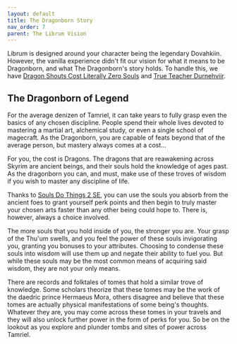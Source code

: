 ```yaml
---
layout: default
title: The Dragonborn Story
nav_order: 7
parent: The Librum Vision
---
```

Librum is designed around your character being the legendary Dovahkiin. However, the vanilla experience didn't fit our vision for what it means to be Dragonborn, and what The Dragonborn's story holds. To handle this, we have [Dragon Shouts Cost Literally Zero Souls](https://www.nexusmods.com/skyrimspecialedition/mods/46794/) and [True Teacher Durnehviir](https://www.nexusmods.com/skyrimspecialedition/mods/44969/).

## The Dragonborn of Legend

For the average denizen of Tamriel, it can take years to fully grasp even the basics of any chosen discipline. People spend their whole lives devoted to mastering a martial art, alchemical study, or even a single school of magecraft. As the Dragonborn, you are capable of feats beyond that of the average person, but mastery always comes at a cost...

For you, the cost is Dragons. The dragons that are reawakening across Skyrim are ancient beings, and their souls hold the knowledge of ages past. As the dragonborn you can, and must, make use of these troves of wisdom if you wish to master any discipline of life.

Thanks to [Souls Do Things 2 SE](https://www.nexusmods.com/skyrimspecialedition/mods/33518/), you can use the souls you absorb from the ancient foes to grant yourself perk points and then begin to truly master your chosen arts faster than any other being could hope to. There is, however, always a choice involved.

The more souls that you hold inside of you, the stronger you are. Your grasp of the Thu'um swells, and you feel the power of these souls invigorating you, granting you bonuses to your attributes. Choosing to condense these souls into wisdom will use them up and negate their ability to fuel you. But while these souls may be the most common means of acquiring said wisdom, they are not your only means.

There are records and folktales of tomes that hold a similar trove of knowledge. Some scholars theorize that these tomes may be the work of the daedric prince Hermaeus Mora, others disagree and believe that these tomes are actually physical manifestations of some being's thoughts. Whatever they are, you may come across these tomes in your travels and they will also unlock further power in the form of perks for you. So be on the lookout as you explore and plunder tombs and sites of power across Tamriel.

